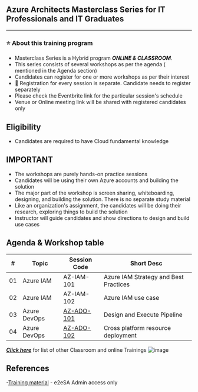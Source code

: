 

## Azure Architects Masterclass Series for IT Professionals and IT Graduates

----------------------------
### :star: About this training program

- Masterclass Series is a Hybrid program ***ONLINE & CLASSROOM***.
- This series consists of several workshops as per the agenda ( mentioned in the Agenda section)
- Candidates can register for one or more workshops as per their interest
- :bell:  Registration for every session is separate. Candidate needs to register separately
- Please check the Eventbrite link for the particular session's schedule
- Venue or Online meeting link will be shared with registered candidates only

## Eligibility
- Candidates are required to have Cloud fundamental knowledge

## IMPORTANT
- The workshops are purely hands-on practice sessions
- Candidates will be using their own Azure accounts and building the solution
- The major part of the workshop is screen sharing, whiteboarding, designing, and building the solution. There is no separate study material
- Like an organization's assignment, the candidates will be doing their research, exploring things to build the solution
- Instructor will guide candidates and show directions to design and build use cases

## Agenda & Workshop table

|# | Topic | Session Code| Short Desc|
|---|---|---|---|
|01 | Azure IAM | AZ-IAM-101 | Azure IAM Strategy and Best Practices |
|02 | Azure IAM | AZ-IAM-102 | Azure IAM use case|
|03 | Azure DevOps | [AZ-ADO-101](https://github.com/e2eSolutionArchitect/academy-training-contents/blob/main/masterclass/azure/series/agenda/session03.md) | Design and Execute Pipeline|
|04 | Azure DevOps | [AZ-ADO-102](https://github.com/e2eSolutionArchitect/academy-training-contents/blob/main/masterclass/azure/series/agenda/session04.md) | Cross platform resource deployment|

***[Click here](https://e2esolutionarchitect.eventbrite.com)*** for list of other Classroom and online Trainings 
![image](https://github.com/e2eSolutionArchitect/academy/assets/62712515/8b0d2bc9-6c74-40c3-a7fe-40daea9c8260)

## References
-[Training material](https://github.com/e2eSolutionArchitect/academy-training-contents/tree/main/masterclass/Azure/series) - e2eSA Admin access only
